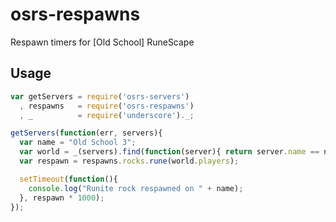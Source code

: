 
# osrs-respawns

Respawn timers for \[Old School\] RuneScape

## Usage

```js
var getServers = require('osrs-servers')
  , respawns   = require('osrs-respawns')
  , _          = require('underscore')._;

getServers(function(err, servers){
  var name = "Old School 3";
  var world = _(servers).find(function(server){ return server.name == name; });
  var respawn = respawns.rocks.rune(world.players);

  setTimeout(function(){
    console.log("Runite rock respawned on " + name);
  }, respawn * 1000);
});
```




